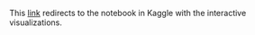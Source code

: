 This [link](https://www.kaggle.com/code/rininobaron/final-assignment/notebook) redirects to the notebook in Kaggle with the interactive visualizations.